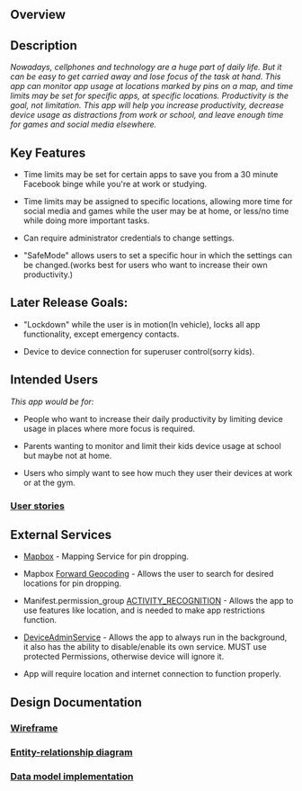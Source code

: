 ## Overview

## Description
_Nowadays, cellphones and technology are a huge part of daily life. But it can be easy to get carried away and lose focus of the task at hand. This app can monitor app usage at locations marked by pins on a map, and time limits may be set for specific apps, at specific locations. Productivity is the goal, not limitation. This app will help you increase productivity, decrease device usage as distractions from work or school, and leave enough time for games and social media elsewhere._

## Key Features

* Time limits may be set for certain apps to save you from a 30 minute Facebook binge while you're at work or studying.

* Time limits may be assigned to specific locations, allowing more time for social media and games while the user may be at home, or less/no time while doing more important tasks.

* Can require administrator credentials to change settings.

* "SafeMode" allows users to set a specific hour in which the settings can be changed.(works best for users who want to increase their own productivity.)

## Later Release Goals:

* "Lockdown" while the user is in motion(In vehicle), locks all app functionality, except emergency contacts.

* Device to device connection for superuser control(sorry kids).

## Intended Users

_This app would be for:_

* People who want to increase their daily productivity by limiting device usage in places where more focus is required.

* Parents wanting to monitor and limit their kids device usage at school but maybe not at home.  

* Users who simply want to see how much they user their devices at work or at the gym.

### [User stories](user-stories.md)

## External Services

* [Mapbox](https://docs.mapbox.com/api/maps/) - Mapping Service for pin dropping.

* Mapbox [Forward Geocoding](https://docs.mapbox.com/api/search/#geocoding) - Allows the user to search for desired locations for pin dropping.

* Manifest.permission_group [ACTIVITY_RECOGNITION](https://developer.android.com/reference/android/Manifest.permission_group) - Allows the app to use features like location, and is needed to make app restrictions function.

* [DeviceAdminService](https://developer.android.com/reference/android/app/admin/DeviceAdminService?hl=en) - Allows the app to always run in the background, it also has the ability to disable/enable its own service. MUST use protected Permissions, otherwise device will ignore it.

* App will require location and internet connection to function properly.

## Design Documentation

### [Wireframe](wireframe.md)

### [Entity-relationship diagram](erd.md)

### [Data model implementation](data-model.md)


